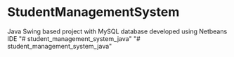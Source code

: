 # StudentManagementSystem
Java Swing based project with MySQL database developed using Netbeans IDE 
"# student_management_system_java" 
"# student_management_system_java" 

